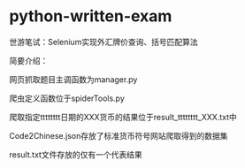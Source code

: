 # python-written-exam
世游笔试：Selenium实现外汇牌价查询、括号匹配算法


简要介绍：
  
  网页抓取题目主调函数为manager.py
  
  爬虫定义函数位于spiderTools.py
  
  爬取指定tttttttt日期的XXX货币的结果位于result_tttttttt_XXX.txt中
  
  Code2Chinese.json存放了标准货币符号网站爬取得到的数据集
  
  result.txt文件存放的仅有一个代表结果
